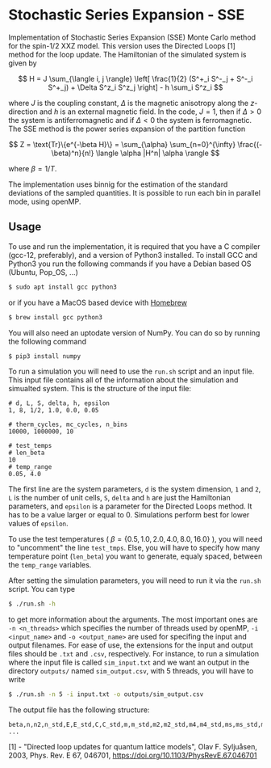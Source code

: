 # Stochastic Series Expansion - SSE

Implementation of Stochastic Series Expansion (SSE) Monte Carlo method for the spin-1/2 XXZ model. This version uses the Directed Loops [1] method for the loop update.
The Hamiltonian of the simulated system is given by

$$ H = J \sum_{\langle i, j \rangle} \left[ \frac{1}{2} (S^+_i S^-_j + S^-_i S^+_j) + \Delta S^z_i S^z_j \right] - h \sum_i S^z_i $$

where $J$ is the coupling constant, $\Delta$ is the magnetic anisotropy along the $z$-direction and $h$ is an external magnetic field. In the code, $J = 1$, then if $\Delta > 0$ the system is antiferromagnetic and if $\Delta < 0$ the system is ferromagnetic. 
The SSE method is the power series expansion of the partition function 

$$ Z = \text{Tr}\{e^{-\beta H}\} = \sum_{\alpha} \sum_{n=0}^{\infty} \frac{(-\beta)^n}{n!} \langle \alpha |H^n| \alpha \rangle $$

where $\beta = 1 / T$.

The implementation uses binnig for the estimation of the standard deviations of the sampled quantities. It is possible to run each bin in parallel mode, using openMP.

## Usage

To use and run the implementation, it is required that you have a C compiler (gcc-12, preferably), and a version of Python3 installed. To install GCC and Python3 you run the following commands if you have a Debian based OS (Ubuntu, Pop_OS, ...)
```bash
$ sudo apt install gcc python3
```
or if you have a MacOS based device with [Homebrew](https://brew.sh)
```bash
$ brew install gcc python3
```
You will also need an uptodate version of NumPy. You can do so by running the following command
```bash
$ pip3 install numpy
```

To run a simulation you will need to use the `run.sh` script and an input file. This input file contains all of the information about the simulation and simualted system. This is the structure of the input file:
```
# d, L, S, delta, h, epsilon
1, 8, 1/2, 1.0, 0.0, 0.05

# therm_cycles, mc_cycles, n_bins
10000, 1000000, 10

# test_temps
# len_beta
10
# temp_range
0.05, 4.0
```
The first line are the system parameters, `d` is the system dimension, `1` and `2`, `L` is the number of unit cells, `S`, `delta` and `h` are just the Hamiltonian parameters, and `epsilon` is a parameter for the Directed Loops method. It has to be a value larger or equal to 0. Simulations perform best for lower values of `epsilon`.

To use the test temperatures ( $\beta = \{0.5, 1.0, 2.0, 4.0, 8.0, 16.0\}$ ), you will need to "uncomment" the line  `test_tmps`. Else, you will have to specify how many temperature point (`len_beta`) you want to generate, equaly spaced, between the `temp_range` variables.

After setting the simulation parameters, you will need to run it via the `run.sh` script. You can type 
```bash
$ ./run.sh -h
```
to get more information about the arguments. The most important ones are `-n <n_threads>` which specifies the number of threads used by openMP, `-i <input_name>` and `-o <output_name>` are used for specifing the input and output filenames. For ease of use, the extensions for the input and output files should be `.txt` and `.csv`, respectively. For instance, to run a simulation where the input file is called `sim_input.txt` and we want an output in the directory `outputs/` named `sim_output.csv`, with 5 threads, you will have to write
```bash
$ ./run.sh -n 5 -i input.txt -o outputs/sim_output.csv
```


The output file has the following structure:
```
beta,n,n2,n_std,E,E_std,C,C_std,m,m_std,m2,m2_std,m4,m4_std,ms,ms_std,m2s,m2s_std,m4s,m4s_std,sus,sus_std,binder,binder_std,binders,binders_std
...
```

[1] - "Directed loop updates for quantum lattice models", Olav F. Syljuåsen, 2003, Phys. Rev. E 67, 046701, https://doi.org/10.1103/PhysRevE.67.046701



